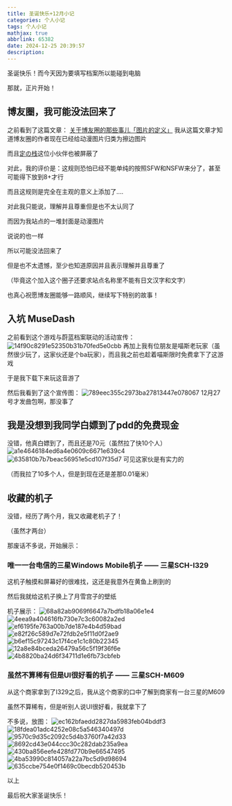 ```yaml
---
title: 圣诞快乐+12月小记
categories: 个人小记
tags: 个人小记
mathjax: true
abbrlink: 65382
date: 2024-12-25 20:39:57
description:
---
```

圣诞快乐！而今天因为要填写档案所以能碰到电脑

那就，正片开始！
<!-- more -->
## 博友圈，我可能没法回来了
之前看到了这篇文章：
[关于博友圈的那些事儿「图片的定义」](https://blog.moeworld.tech/2024/08/24/%E5%85%B3%E4%BA%8E%E5%8D%9A%E5%8F%8B%E5%9C%88%E7%9A%84%E9%82%A3%E4%BA%9B%E4%BA%8B%E5%84%BF%E3%80%8C%E5%9B%BE%E7%89%87%E7%9A%84%E5%AE%9A%E4%B9%89%E3%80%8D/)
我从这篇文章才知道博友圈的作者现在已经给动漫图片归类为擦边图片

而且[定の栈](https://saop.cc/)这位小伙伴也被屏蔽了

对此，我的评价是：这规则恐怕已经不能单纯的按照SFW和NSFW来分了，甚至可能得下放到8+才行

而且这规则是完全在主观的意义上添加了....

对此我只能说，理解并且尊重但是也不太认同了

而因为我站点的一堆封面是动漫图片

说说的也一样

所以可能没法回来了

但是也不太遗憾，至少也知道原因并且表示理解并且尊重了

（毕竟这个加入这个圈子还要求站点名称里不能有日文汉字和文字）

也真心祝愿博友圈能够一路顺风，继续写下特别的故事！
## 入坑 MuseDash
之前看到这个游戏与蔚蓝档案联动的活动宣传：
![14f90c8291e52350b31b70fed5e0cbb](https://images1.blog.sinzmise.top/images/14f90c8291e52350b31b70fed5e0cbb.9nzuw5yvsm.jpg)
再加上我有位朋友是喵斯老玩家（虽然很少玩了，这家伙还是个ba玩家），而且我之前也趁着喵斯限时免费拿下了这游戏

于是我下载下来玩这音游了

然后我看到了这个宣传图：
![789eec355c2973ba27813447e078067](https://images1.blog.sinzmise.top/images/789eec355c2973ba27813447e078067.7egucoi9o6.jpg)
12月27号才发曲包啊，那没事了

## 我是没想到我同学白嫖到了pdd的免费现金
没错，他真白嫖到了，而且还是70元（虽然拉了快10个人）
![a1e4646184ed6a4e0609c6671e639c4](https://images1.blog.sinzmise.top/images/a1e4646184ed6a4e0609c6671e639c4.6ikcx8bggm.avif)
![635810b7b7beac56951e5cd107f35d7](https://images1.blog.sinzmise.top/images/635810b7b7beac56951e5cd107f35d7.5j49k29roi.jpg)
可见这家伙是有实力的

（而我拉了10多个人，但是到现在还是差那0.01毫米）

## 收藏的机子
没错，经历了两个月，我又收藏老机子了！

（虽然才两台）

那废话不多说，开始展示：

### 唯一一台电信的三星Windows Mobile机子 —— 三星SCH-I329
这机子触摸和屏幕好的很难找，这还是我意外在黄鱼上刷到的

然后我就给这机子换上了月雪宫子的壁纸

机子展示：
![68a82ab9069f6647a7bdfb18a06e1e4](https://images1.blog.sinzmise.top/images/68a82ab9069f6647a7bdfb18a06e1e4.5q7hfi3rav.avif)
![4eea9a404616fb730e7c3c60082a2ed](https://images1.blog.sinzmise.top/images/4eea9a404616fb730e7c3c60082a2ed.5mnvhsab7f.avif)
![ef6195fe763a00b7de187e4b4d59bad](https://images1.blog.sinzmise.top/images/ef6195fe763a00b7de187e4b4d59bad.1zibu9dk01.avif)
![e82f26c589d7e72fdb2e5f11d0f2ae9](https://images1.blog.sinzmise.top/images/e82f26c589d7e72fdb2e5f11d0f2ae9.lvsq818tb.avif)
![b6ef15c97243c17f4ce1c1c80b22345](https://images1.blog.sinzmise.top/images/b6ef15c97243c17f4ce1c1c80b22345.6f0qziof9i.avif)
![12a8e84bceda26479a56c5f19f36f6e](https://images1.blog.sinzmise.top/images/12a8e84bceda26479a56c5f19f36f6e.5fknmclarz.avif)
![4b8820ba24d6f34711d1e6fb73cbfeb](https://images1.blog.sinzmise.top/images/4b8820ba24d6f34711d1e6fb73cbfeb.1hsa5oa1jm.avif)

### 虽然不算稀有但是UI很好看的机子 —— 三星SCH-M609
从这个商家拿到了I329之后，我从这个商家的口中了解到商家有一台三星的M609

虽然不算稀有，但是听别人说UI很好看，我就拿下了

不多说，放图：
![ec162bfaedd2827da5983feb04bddf3](https://images1.blog.sinzmise.top/images/ec162bfaedd2827da5983feb04bddf3.67xj43avwg.avif)
![18fdea01adc4252e08c5a546340497d](https://images1.blog.sinzmise.top/images/18fdea01adc4252e08c5a546340497d.6ikcx8pnxr.avif)
![9570c9d35c2092c5d4b3760f7a42d33](https://images1.blog.sinzmise.top/images/9570c9d35c2092c5d4b3760f7a42d33.7sna3k75dk.avif)
![8692cd43e044ccc30c282dab235a9ea](https://images1.blog.sinzmise.top/images/8692cd43e044ccc30c282dab235a9ea.4qre2c5mos.avif)
![430ba856eefe428fd770b9e66547495](https://images1.blog.sinzmise.top/images/430ba856eefe428fd770b9e66547495.3nrorg9al8.avif)
![4ba53990c814057a22a7bc5d9d98694](https://images1.blog.sinzmise.top/images/4ba53990c814057a22a7bc5d9d98694.8l05lamhnj.avif)
![635ccbe754e0f1469c0becdb520453b](https://images1.blog.sinzmise.top/images/635ccbe754e0f1469c0becdb520453b.26ljpp34cf.avif)

以上

最后祝大家圣诞快乐！